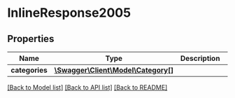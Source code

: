 # InlineResponse2005

## Properties
Name | Type | Description | Notes
------------ | ------------- | ------------- | -------------
**categories** | [**\Swagger\Client\Model\Category[]**](Category.md) |  | [optional] 

[[Back to Model list]](../../README.md#documentation-for-models) [[Back to API list]](../../README.md#documentation-for-api-endpoints) [[Back to README]](../../README.md)

